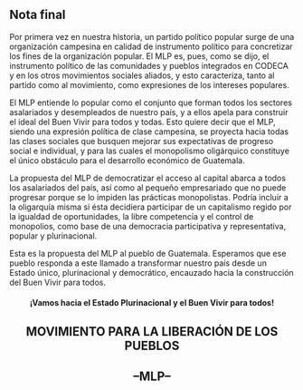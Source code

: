 ## Nota final
Por primera vez en nuestra historia, un partido político popular surge de una organización campesina en calidad de instrumento político para concretizar los fines de la organización popular. El MLP es, pues, como se dijo, el instrumento político de las comunidades y pueblos integrados en CODECA y en los otros movimientos sociales aliados, y esto caracteriza, tanto al partido como al movimiento, como expresiones de los intereses populares.

El MLP entiende lo popular como el conjunto que forman todos los sectores asalariados y desempleados de nuestro país, y a ellos apela para construir el ideal del Buen Vivir para todos y todas. Esto quiere decir que el MLP, siendo una expresión política de clase campesina, se proyecta hacia todas las clases sociales que busquen mejorar sus expectativas de progreso social e individual, y para las cuales el monopolismo oligárquico constituye el único obstáculo para el desarrollo económico de Guatemala.

La propuesta del MLP de democratizar el acceso al capital abarca a todos los asalariados del país, así como al pequeño empresariado que no puede progresar porque se lo impiden las prácticas monopolistas. Podría incluir a la oligarquía misma si ésta decidiera participar de un capitalismo regido por la igualdad de oportunidades, la libre competencia y el control de monopolios, como base de una democracia participativa y representativa, popular y plurinacional.

Esta es la propuesta del MLP al pueblo de Guatemala. Esperamos que ese pueblo responda a este llamado a transformar nuestro país desde un Estado único, plurinacional y democrático, encauzado hacia la construcción del Buen Vivir para todos.

#### <center>¡Vamos hacia el Estado Plurinacional y el Buen Vivir para todos!</center>

## <center>MOVIMIENTO PARA LA LIBERACIÓN DE LOS PUEBLOS</center>
## <center>–MLP–</center>